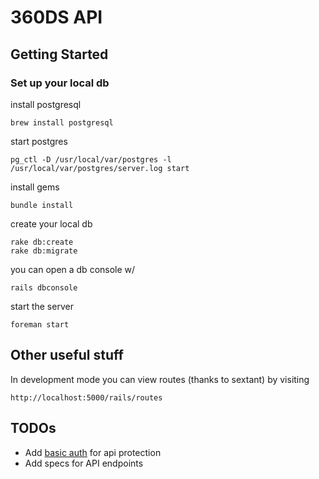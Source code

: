 # 360DS API

## Getting Started

### Set up your local db

install postgresql
    
    brew install postgresql

start postgres

    pg_ctl -D /usr/local/var/postgres -l /usr/local/var/postgres/server.log start

install gems

    bundle install

create your local db

    rake db:create
    rake db:migrate
    
you can open a db console w/ 

    rails dbconsole

start the server

    foreman start
    
## Other useful stuff

In development mode you can view routes (thanks to sextant) by visiting

    http://localhost:5000/rails/routes



## TODOs

 - Add [basic auth](https://github.com/plataformatec/devise/wiki/How-To:-Use-HTTP-Basic-Authentication) for api protection 
 - Add specs for API endpoints





